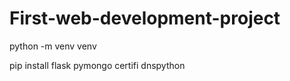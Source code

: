# First-web-development-project


<p>python -m venv venv</p>
pip install flask pymongo certifi dnspython
